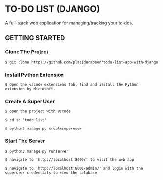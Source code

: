 # TO-DO LIST (DJANGO)
A full-stack web application for managing/tracking your to-dos.

## GETTING STARTED

### Clone The Project

```
$ git clone https://github.com/placiderapson/todo-list-app-with-django
```

### Install Python Extension

```
$ Open the vscode extensions tab, find and install the Python extension by Microsoft. 
```

### Create A Super User

```
$ open the project with vscode
```
```
$ cd to 'todo_list'
```
```
$ python3 manage.py createsuperuser
```

### Start The Server

```
$ python3 manage.py runserver
```
```
$ navigate to 'http://localhost:8000/' to visit the web app
```
```
$ navigate to 'http://localhost:8000/admin/' and login with the superuser credentials to view the database
```
